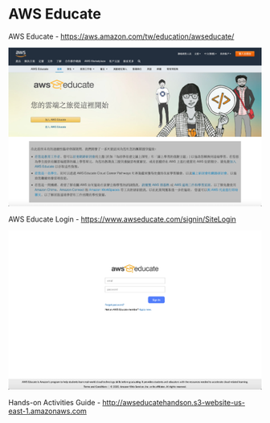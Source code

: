 # AWS Educate

AWS Educate - https://aws.amazon.com/tw/education/awseducate/

![](https://github.com/ycwang812/AWS-Educate/blob/master/images/AWS%20Educate.png)

AWS Educate Login - https://www.awseducate.com/signin/SiteLogin

![](https://github.com/ycwang812/AWS-Educate/blob/master/images/AWS%20Educate%20Login.png)

Hands-on Activities Guide - http://awseducatehandson.s3-website-us-east-1.amazonaws.com

